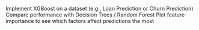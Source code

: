 Implement XGBoost on a dataset (e.g., Loan Prediction or Churn Prediction) Compare performance with Decision Trees / Random Forest Plot feature importance to see which factors affect predictions the most
